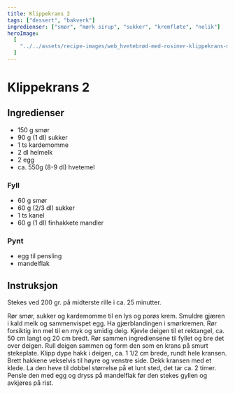 ```yaml
---
title: Klippekrans 2
tags: ["dessert", "bakverk"]
ingredienser: ["smør", "mørk sirup", "sukker", "kremfløte", "nelik"]
heroImage:
  [
    "../../assets/recipe-images/web_hvetebrød-med-rosiner-klippekrans-mandelfylte-smørboller-eplegjemmer.jpg",
  ]
---
```


# Klippekrans 2

## Ingredienser

- 150 g smør
- 90 g (1 dl) sukker
- 1 ts kardemomme
- 2 dl helmelk
- 2 egg
- ca. 550g (8-9 dl) hvetemel

### Fyll

- 60 g smør
- 60 g (2/3 dl) sukker
- 1 ts kanel
- 60 g (1 dl) finhakkete mandler

### Pynt

- egg til pensling
- mandelflak

## Instruksjon

Stekes ved 200 gr. på midterste rille i ca. 25 minutter.

Rør smør, sukker og kardemomme til en lys og porøs krem. Smuldre gjæren i kald melk og sammenvispet egg. Ha gjærblandingen i smørkremen. Rør forsiktig inn mel til en myk og smidig deig. Kjevle deigen til et rektangel, ca. 50 cm langt og 20 cm bredt. Rør sammen ingrediensene til fyllet og bre det over deigen. Rull deigen sammen og form den som en krans på smurt stekeplate. Klipp dype hakk i deigen, ca. 1 1/2 cm brede, rundt hele kransen. Brett hakkene vekselvis til høyre og venstre side. Dekk kransen med et klede. La den heve til dobbel størrelse på et lunt sted, det tar ca. 2 timer. Pensle den med egg og dryss på mandelflak før den stekes gyllen og avkjøres på rist.
